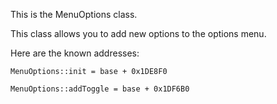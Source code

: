 This is the MenuOptions class.

This class allows you to add new options to the options menu.

Here are the known addresses:

```
MenuOptions::init = base + 0x1DE8F0

MenuOptions::addToggle = base + 0x1DF6B0
```